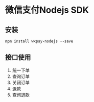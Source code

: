 # 微信支付Nodejs SDK
## 安装
```
npm install wxpay-nodejs --save
```
## 接口使用
1. 统一下单
2. 查询订单
3. 关闭订单
4. 退款
5. 查询退款
